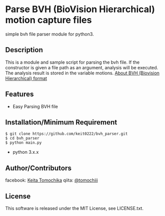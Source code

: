 # Parse BVH (BioVision Hierarchical) motion capture files
simple bvh file parser module for python3.

## Description

This is a module and sample script for parsing the bvh file.
If the constructor is given a file path as an argument, analysis will be executed. The analysis result is stored in the variable motions.
[About BVH (Biovision Hierarchical) format](https://en.wikipedia.org/wiki/Biovision_Hierarchy)

## Features

- Easy Parsing BVH file

## Installation/Minimum Requirement

	$ git clone https://github.com/keit0222/bvh_parser.git
	$ cd bvh_parser
	$ python main.py

- python 3.x.x

## Author/Contributors

facebook: [Keita Tomochika](http://www.facebook.com/keita.tomochika)
qiita: [@tomochiii](http://qiita.com/tomochiii)

## License

This software is released under the MIT License, see LICENSE.txt.
